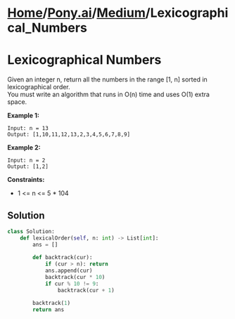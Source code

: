 # [Home](./../..)/[Pony.ai](./..)/[Medium](./)/Lexicographical_Numbers
<h1>Lexicographical Numbers</h1>

<p>
Given an integer n, return all the numbers in the range [1, n] sorted in lexicographical order.
<br>
You must write an algorithm that runs in O(n) time and uses O(1) extra space. 
</p>

<b>Example 1:</b>

    Input: n = 13
    Output: [1,10,11,12,13,2,3,4,5,6,7,8,9]
    
<b>Example 2:</b>

    Input: n = 2
    Output: [1,2]

<b>Constraints:</b>

- 1 <= n <= 5 * 104

<h2>Solution</h2>

```python
class Solution:
    def lexicalOrder(self, n: int) -> List[int]:
        ans = []
    
        def backtrack(cur):
            if (cur > n): return
            ans.append(cur)
            backtrack(cur * 10)
            if cur % 10 != 9:
                backtrack(cur + 1)

        backtrack(1)
        return ans
```
